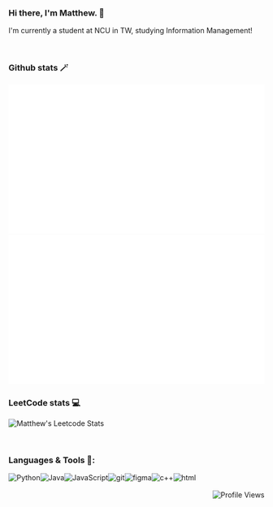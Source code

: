 ### Hi there, I'm Matthew. 👋
I'm currently a student at NCU in TW, studying Information Management!

<br>

### Github stats 🪄
<!--![](http://github-profile-summary-cards.vercel.app/api/cards/profile-details?username=Matthew-HMS&theme=radical)\-->
![](https://github.com/Matthew-HMS/github-stats-transparent/blob/output/generated/overview.svg)
![](https://github.com/Matthew-HMS/github-stats-transparent/blob/output/generated/languages.svg)
<br>
### LeetCode stats 💻
<!--[![Matthew's LeetCode stats](https://leetcode-stats-six.vercel.app/?username=imsho&theme=dark)](https://github.com/imsho/leetcode-stats)-->
![Matthew's Leetcode Stats](https://leetcard.jacoblin.cool/imsho?font=milonga&theme=nord&border=0&radius=20)

<br>

### Languages & Tools 🔧:

<a href="https://www.python.org" target="_blank"><img align="left" alt="Python" height ="42px" src="https://raw.githubusercontent.com/rahul-jha98/github_readme_icons/main/language_and_tools/square/python/python.svg"></a>
<a href="https://www.java.com" target="_blank"><img align="left" alt="Java" height ="42px" src="https://raw.githubusercontent.com/rahul-jha98/github_readme_icons/main/language_and_tools/square/java/java.svg"></a>
<a href="https://developer.mozilla.org/en-US/docs/Web/JavaScript" target="_blank"> <img align="left" alt="JavaScript" height ="42px"  src="https://raw.githubusercontent.com/rahul-jha98/github_readme_icons/main/language_and_tools/square/javascript/javascript.svg"> </a>
<a href="https://git-scm.com/" target="_blank"> <img src="https://raw.githubusercontent.com/rahul-jha98/github_readme_icons/main/language_and_tools/square/git-scm/git-scm.svg" align="left" alt="git" height='42px'/> </a>
<a href="https://www.figma.com/" target="_blank"> <img src="https://raw.githubusercontent.com/rahul-jha98/github_readme_icons/main/language_and_tools/square/figma/figma.svg" align="left" alt="figma" height='42px'/> </a>
<a href="https://cplusplus.com/" target="_blank"> <img src="https://github.com/rahul-jha98/README_icons/blob/main/language_and_tools/square/c%2B%2B/c%2B%2B.svg" alt="c++" align="left" height='42px'/> </a>
<a href="https://developer.mozilla.org/en-US/docs/Web/HTML" target="_blank"> <img src="https://github.com/rahul-jha98/README_icons/blob/main/language_and_tools/square/html/html.svg" align="left" alt="html" height='42px'/> </a>

<br>
<br>

<img src="https://komarev.com/ghpvc/?username=Matthew-HMS&color=blueviolet&style=plastic&label=Profile+Views" alt="Profile Views" align="right">


<!--
**Matthew-HMS/Matthew-HMS** is a ✨ _special_ ✨ repository because its `README.md` (this file) appears on your GitHub profile.

Here are some ideas to get you started:

- 🔭 I’m currently working on ...
- 🌱 I’m currently learning ...
- 👯 I’m looking to collaborate on ...
- 🤔 I’m looking for help with ...
- 💬 Ask me about ...
- 📫 How to reach me: ...
- 😄 Pronouns: ...
- ⚡ Fun fact: ...
-->
